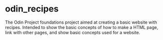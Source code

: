 # odin_recipes
 The Odin Project foundations project aimed at creating a basic website with recipes. Intended to show the basic concepts of how to make a HTML page, link with other pages, and show basic concepts used for a website.
